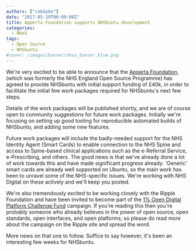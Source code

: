 ```yaml
---
authors: ["robdyke"]
date: "2017-05-19T00:00:00Z"
title: Apperta Foundation supports NHSbuntu development
categories:
  - NHoS
tags:
  - Open Source
  - NHSbuntu
#cover: /images/banner/nhos_banner_blue.png
---
```


We're very excited to be able to announce that the [Apperta Foundation](http://www.apperta.org/), (which was formerly the NHS England Open Source Programme) has agreed to provide NHSbuntu with initial support funding of £40k, in order to facilitate the initial few work packages required for NHSbuntu's next few steps.

Details of the work packages will be published shortly, and we are of course open to community suggestions for future work packages. Initially we're focusing on setting up good tooling for reproducible automated builds of NHSbuntu, and adding some new features.

Future work packages will include the badly-needed support for the NHS Identity Agent (Smart Cards) to enable connection to the NHS Spine and access to Spine-based clinical applications such as the e-Referral Service, e-Prescribing, and others. The good news is that we've already done a lot of work towards this and have made significant progress already. 'Generic' smart cards are already well supported on Ubuntu, so the main work has been to unravel some of the NHS-specific issues. We're working with NHS Digital on these actively and we'll keep you posted.

We're also tremendously excited to be working closely with the Ripple Foundation and have been invited to become part of the [1% Open Digital Platform Challenge Fund](http://rippleosi.org/open-digital-platform-challenge-fund/) campaign. If you're reading this then you're probably someone who already believes in the power of open source, open standards, open interfaces, and open platforms, so please do read more about the campaign on the Ripple site and spread the word.

More news on that one to follow. Suffice to say however, it's been an interesting few weeks for NHSbuntu.

